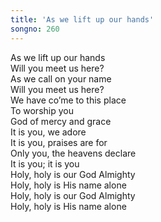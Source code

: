 ```yaml
---
title: 'As we lift up our hands'
songno: 260
---
```

As we lift up our hands  
Will you meet us here?  
As we call on your name  
Will you meet us here?  
We have co’me to this place  
To worship you  
God of mercy and grace  
It is you, we adore  
It is you, praises are for  
Only you, the heavens declare  
It is you; it is you  
Holy, holy is our God Almighty  
Holy, holy is His name alone  
Holy, holy is our God Almighty  
Holy, holy is His name alone  
